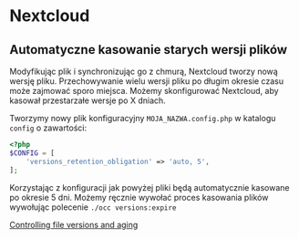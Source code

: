 # Nextcloud

## Automatyczne kasowanie starych wersji plików

Modyfikując plik i synchronizując go z chmurą, Nextcloud tworzy nową wersję pliku. Przechowywanie wielu wersji pliku po długim okresie czasu może zajmować sporo miejsca.
Możemy skonfigurować Nextcloud, aby kasował przestarzałe wersje po X dniach.

Tworzymy nowy plik konfiguracyjny `MOJA_NAZWA.config.php` w katalogu `config` o zawartości:
```php
<?php
$CONFIG = [
    'versions_retention_obligation' => 'auto, 5',
];
```

Korzystając z konfiguracji jak powyżej pliki będą automatycznie kasowane po okresie 5 dni.
Możemy ręcznie wywołać proces kasowania plików wywołując polecenie `./occ versions:expire`

[Controlling file versions and aging](https://docs.nextcloud.com/server/27/admin_manual/configuration_files/file_versioning.html)
